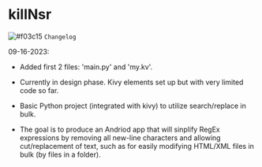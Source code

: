 # killNsr
![#f03c15](https://www.iconsdb.com/icons/download/color/f03c15/circle-16.png) `Changelog`

09-16-2023:
- Added first 2 files: 'main.py' and 'my.kv'.
- Currently in design phase. Kivy elements set up but with very limited code so far. 

- Basic Python project (integrated with kivy) to utilize search/replace in bulk.
- The goal is to produce an Andriod app that will sinplify RegEx expressions by removing all new-line characters and allowing cut/replacement of text, such as for easily modifying HTML/XML files in bulk (by files in a folder).
